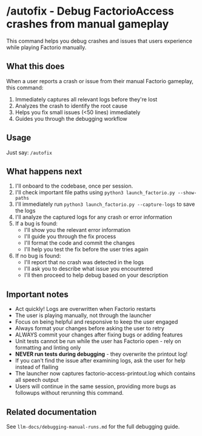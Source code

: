 # /autofix - Debug FactorioAccess crashes from manual gameplay

This command helps you debug crashes and issues that users experience while playing Factorio manually.

## What this does

When a user reports a crash or issue from their manual Factorio gameplay, this command:
1. Immediately captures all relevant logs before they're lost
2. Analyzes the crash to identify the root cause  
3. Helps you fix small issues (<50 lines) immediately
4. Guides you through the debugging workflow

## Usage

Just say: `/autofix`

## What happens next

1. I'll onboard to the codebase, once per session.
2. I'll check important file paths using `python3 launch_factorio.py --show-paths`
3. I'll immediately run `python3 launch_factorio.py --capture-logs` to save the logs
4. I'll analyze the captured logs for any crash or error information
5. If a bug is found:
   - I'll show you the relevant error information
   - I'll guide you through the fix process
   - I'll format the code and commit the changes
   - I'll help you test the fix before the user tries again
6. If no bug is found:
   - I'll report that no crash was detected in the logs
   - I'll ask you to describe what issue you encountered
   - I'll then proceed to help debug based on your description

## Important notes

- Act quickly! Logs are overwritten when Factorio restarts
- The user is playing manually, not through the launcher
- Focus on being helpful and responsive to keep the user engaged
- Always format your changes before asking the user to retry
- ALWAYS commit your changes after fixing bugs or adding features
- Unit tests cannot be run while the user has Factorio open - rely on formatting and linting only
- **NEVER run tests during debugging** - they overwrite the printout log!
- If you can't find the issue after examining logs, ask the user for help instead of flailing
- The launcher now captures factorio-access-printout.log which contains all speech output
- Users will continue in the same session, providing more bugs as followups without rerunning this command.

## Related documentation

See `llm-docs/debugging-manual-runs.md` for the full debugging guide.